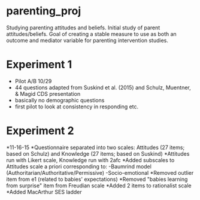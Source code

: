 # parenting_proj

Studying parenting attitudes and beliefs. Initial study of parent attitudes/beliefs. Goal of creating a stable measure to use as both an outcome and mediator variable for parenting intervention studies. 

# Experiment 1

* Pilot A/B 10/29
* 44 questions adapted from Suskind et al. (2015) and Schulz, Muentner, & Magid CDS presentation
* basically no demographic questions
* first pilot to look at consistency in responding etc. 

# Experiment 2

*11-16-15
*Questionnaire separated into two scales: Attitudes (27 items; based on Schulz) and Knowledge (27 items; based on Suskind)
*Attitudes run with Likert scale, Knowledge run with 2afc
*Added subscales to Attitudes scale a priori corresponding to:
  -Baumrind model (Authoritarian/Authoritative/Permissive)
  -Socio-emotional
*Removed outlier item from e1 (related to babies' expectations)
*Removed "babies learning from surprise" item from Freudian scale
*Added 2 items to rationalist scale
*Added MacArthur SES ladder
